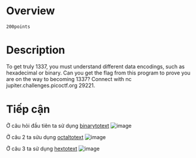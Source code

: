 # Overview #
`200points`

# Description #
To get truly 1337, you must understand different data encodings, such as hexadecimal or binary. Can you get the flag from this program to prove you are on the way to becoming 1337? Connect with nc jupiter.challenges.picoctf.org 29221.

# Tiếp cận #
Ở câu hỏi đầu tiên ta sử dụng [binarytotext](https://binarytotext.net/)
![image](https://github.com/zangcinh/PicoCTF_Writeup/assets/173159694/6ca448e9-2617-4169-9ee9-bcd6c5bf10c0)

Ở câu 2 ta sửu dụng [octaltotext](http://www.unit-conversion.info/texttools/octal/)
![image](https://github.com/zangcinh/PicoCTF_Writeup/assets/173159694/040dd0ec-2d89-457e-a891-60c3849c9afc)

Ở câu 3 ta sử dụng [hextotext](https://www.duplichecker.com/hex-to-text.php)
![image](https://github.com/zangcinh/PicoCTF_Writeup/assets/173159694/527f7500-586d-4cb0-a66b-75afee4594d9)
